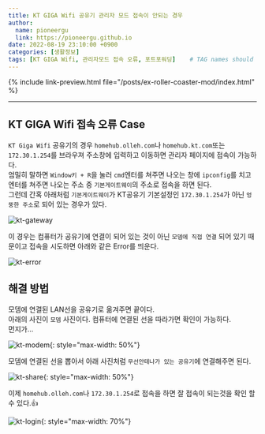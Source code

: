 ```yaml
---
title: KT GIGA Wifi 공유기 관리자 모드 접속이 안되는 경우
author:
  name: pioneergu
  link: https://pioneergu.github.io
date: 2022-08-19 23:10:00 +0900
categories: [생활정보]
tags: [KT GIGA Wifi, 관리자모드 접속 오류, 포트포워딩]    # TAG names should always be lowercase
---
```



{% include link-preview.html file="/posts/ex-roller-coaster-mod/index.html" %}

---
## **KT GIGA Wifi 접속 오류 Case**

`KT Giga Wifi` 공유기의 경우 `homehub.olleh.com`나 `homehub.kt.com`또는 `172.30.1.254`를 브라우져 주소창에 입력하고 이동하면 관리자 페이지에 접속이 가능하다.  
엄밀히 말하면 `Window키 + R`을 눌러 `cmd`엔터를 쳐주면 나오는 창에 `ipconfig`를 치고 엔터를 쳐주면 나오는 주소 중 `기본게이트웨이`의 주소로 접속을 하면 된다.  
그런데 간혹 아래처럼 `기본게이트웨이`가 KT공유기 기본설정인 `172.30.1.254`가 아닌 `엉뚱한 주소`로 되어 있는 경우가 있다.

![kt-gateway][kt-gateway]

이 경우는 컴퓨터가 공유기에 연결이 되어 있는 것이 아닌 `모뎀에 직접 연결` 되어 있기 때문이고 접속을 시도하면 아래와 같은 Error를 띄운다.

![kt-error][kt-error]

## 해결 방법

모뎀에 연결된 LAN선을 공유기로 옮겨주면 끝이다.  
아래의 사진이 `모뎀` 사진이다. 컴퓨터에 연결된 선을 따라가면 확인이 가능하다.  
먼지가...

![kt-modem][kt-modem]{: style="max-width: 50%"}

모뎀에 연결된 선을 뽑아서 아래 사진처럼 `무선안테나가 있는 공유기`에 연결해주면 된다.

![kt-share][kt-share]{: style="max-width: 50%"}

이제 `homehub.olleh.com`나 `172.30.1.254`로 접속을 하면 잘 접속이 되는것을 확인 할 수 있다.👍

![kt-login][kt-login]{: style="max-width: 70%"}


[kt-gateway]: https://dsm01pap007files.storage.live.com/y4mvzKQDa1YxCo_F7NmFoNLXYdsN7S4GOxcwTaZfblo9Qi2RCN1r6KLoUI3qHXRmom2Q502qmutPzZWzR9_f3ojdezBRS7lBjH1SH_8ZdE42di6bkC1_BxVrCPNkXybWENalpxJ1H0QfMy_v5-rR4DEEP2Ph5tBOQD6ivXR4d2PAC_UWXij4HbA34r4395GyVga?width=500&height=246&cropmode=none
[kt-error]: https://dsm01pap007files.storage.live.com/y4mEnW5n5L0E3V-713ZpS0seHc9TtGotKlAF4RhvqHFwVAB8NTmBuPmACiUdHNgPEwKd3WrOM0cBiWcivnT5_NSIqGBcRins-ELyEERiHa9FrdPki45nttCkXo5PJ005xtARGGhHS0uAgelxkWu2x3kgCKXhBVpoxing2HAaYhfUgHLtZKRg6J3drxu8TcxA4l1?width=336&height=299&cropmode=none
[kt-modem]: https://dsm01pap007files.storage.live.com/y4m1uEMkaQ1KNn-GSERZCDNMoHHc2Ad4CKusLetbdW4FAoBm0riPas4NEGnIu8GMAekIepnURYYGVfTe5WtT-QuVZMY62DcsIW8CP_SqXPqAYfC6U0jMum8OZzYWkuHCyOlRB8M6k9jdosZqHDWQiKCtbS5CPTmZEBcH-wKaZ2bQPFty5-vd4bh0_D6XHjgeqPL?width=495&height=660&cropmode=none
[kt-share]: https://dsm01pap007files.storage.live.com/y4maTh_dcNSDer0Qi6gCH4nul-D6eUTtGGj-KbT0vlnA4kSUHz1hRd6UViOE47djJXGyVIHz7KLCVmFMwb1FRG35dkTuDP-yYoqRpA6FAS219HFCo913vMgkf9AUOhLZUY4PLua2avRdZVpMOTWVTZv9iPVUCgnISKA99ccnngHAkDDfpMaKE-laYXiBmDUJG8q?width=495&height=660&cropmode=none
[kt-login]: https://dsm01pap007files.storage.live.com/y4mzdIcKoM3rNa86aYmsy4DtlkweG29S4RlfzJVDDm1FCIgYiy9d6W2l3fkFDgckfs95BKVsUVQDPJrCW4C7ZUzzDUxgOWbp1I3te6kGDCVYbTTx1OTBXyRPqYWtcJ8QRZ7Ze87bZrzfjZU_F6iF1fIB6ZKtiIrRTNnJRF4u3Y_ZAF4lERRFLo1y6wuLTcpwOWR?width=660&height=287&cropmode=none